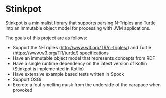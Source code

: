 # Stinkpot

Stinkpot is a minimalist library that supports parsing N-Triples and Turtle into an immutable object model for processing with JVM applications.

The goals of this project are as follows:
* Support the N-Triples (http://www.w3.org/TR/n-triples/) and Turtle (https://www.w3.org/TR/turtle/) specifications
* Have an immutable object model that represents concepts from RDF
* Have a single runtime dependency on the latest version of Kotlin (Stinkpot is implemented in Kotlin)
* Have extensive example based tests written in Spock
* Support OSGi
* Excrete a foul-smelling musk from the underside of the carapace when provoked
